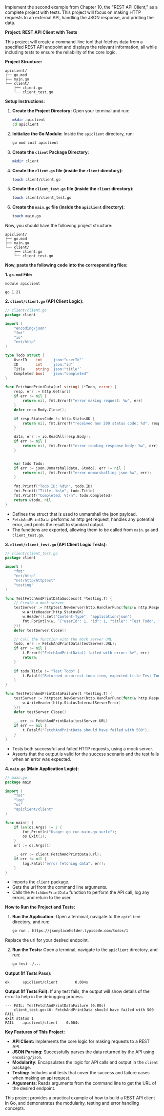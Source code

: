 Implement the second example from Chapter 10, the "REST API Client," as a complete project with tests. This project will focus on making HTTP requests to an external API, handling the JSON response, and printing the data.

**Project: REST API Client with Tests**

This project will create a command-line tool that fetches data from a specified REST API endpoint and displays the relevant information, all while including tests to ensure the reliability of the core logic.

**Project Structure:**

```
apiclient/
├── go.mod
├── main.go
└── client/
    ├── client.go
    └── client_test.go
```

**Setup Instructions:**

1.  **Create the Project Directory:**
    Open your terminal and run:

    ```bash
    mkdir apiclient
    cd apiclient
    ```

2.  **Initialize the Go Module:**
    Inside the `apiclient` directory, run:

    ```bash
    go mod init apiclient
    ```

3.  **Create the `client` Package Directory:**

    ```bash
    mkdir client
    ```

4.  **Create the `client.go` file (inside the `client` directory):**

    ```bash
    touch client/client.go
    ```

5.  **Create the `client_test.go` file (inside the `client` directory):**

    ```bash
    touch client/client_test.go
    ```

6.  **Create the `main.go` file (inside the `apiclient` directory):**

    ```bash
    touch main.go
    ```

Now, you should have the following project structure:

```
apiclient/
├── go.mod
├── main.go
└── client/
    ├── client.go
    └── client_test.go
```

**Now, paste the following code into the corresponding files:**

**1. `go.mod` File:**

```
module apiclient

go 1.21
```

**2. `client/client.go` (API Client Logic):**

```go
// client/client.go
package client

import (
	"encoding/json"
	"fmt"
	"io"
	"net/http"
)

type Todo struct {
	UserID    int    `json:"userId"`
	ID        int    `json:"id"`
	Title     string `json:"title"`
	Completed bool   `json:"completed"`
}

func FetchAndPrintData(url string) (*Todo, error) {
    resp, err := http.Get(url)
    if err != nil {
        return nil, fmt.Errorf("error making request: %w", err)
    }
    defer resp.Body.Close();

	if resp.StatusCode != http.StatusOK {
		return nil, fmt.Errorf("received non 200 status code: %d", resp.StatusCode)
	}

    data, err := io.ReadAll(resp.Body);
	if err != nil {
		return nil, fmt.Errorf("error reading response body: %w", err);
	}


	var todo Todo;
    if err := json.Unmarshal(data, &todo); err != nil {
		return nil, fmt.Errorf("error unmarshalling json %w", err);
	}
	
    fmt.Printf("Todo ID: %d\n", todo.ID)
	fmt.Printf("Title: %s\n", todo.Title)
	fmt.Printf("Completed: %t\n", todo.Completed)
	return &todo, nil
}
```
*   Defines the struct that is used to unmarshall the json payload.
*   `FetchAndPrintData` performs an http get request, handles any potential error, and prints the result to standard output.
*  The functions are exported, allowing them to be called from `main.go` and `client_test.go`.

**3. `client/client_test.go` (API Client Logic Tests):**

```go
// client/client_test.go
package client

import (
	"fmt"
	"net/http"
	"net/http/httptest"
	"testing"
)

func TestFetchAndPrintDataSuccess(t *testing.T) {
    // Create a mock server
    testServer := httptest.NewServer(http.HandlerFunc(func(w http.ResponseWriter, r *http.Request) {
        w.WriteHeader(http.StatusOK)
        w.Header().Set("Content-Type", "application/json")
        fmt.Fprintln(w, `{"userId": 1, "id": 1, "title": "Test Todo", "completed": false}`)
    }))
    defer testServer.Close()

    // Call the function with the mock server URL
	todo, err := FetchAndPrintData(testServer.URL);
    if err != nil {
        t.Errorf("FetchAndPrintData() failed with error: %v", err)
		return;
    }
	
	if todo.Title != "Test Todo" {
		t.Fatalf("Returned incorrect todo item, expected title Test Todo, got %s", todo.Title)
	}
}

func TestFetchAndPrintDataFailure(t *testing.T) {
    testServer := httptest.NewServer(http.HandlerFunc(func(w http.ResponseWriter, r *http.Request) {
        w.WriteHeader(http.StatusInternalServerError)
    }))
    defer testServer.Close()
    
	_, err := FetchAndPrintData(testServer.URL)
	if err == nil {
		t.Fatalf("FetchAndPrintData should have failed with 500");
	}
}
```
*   Tests both successful and failed HTTP requests, using a mock server.
*   Asserts that the output is valid for the success scenario and the test fails when an error was expected.

**4. `main.go` (Main Application Logic):**

```go
// main.go
package main

import (
	"fmt"
	"log"
    "os"
	"apiclient/client"
)

func main() {
	if len(os.Args) != 2 {
		fmt.Println("Usage: go run main.go <url>");
		os.Exit(1);
	}
    url := os.Args[1]

	_, err := client.FetchAndPrintData(url);
    if err != nil {
		log.Fatal("error fetching data", err);
    }
}
```

*   Imports the `client` package.
*   Gets the url from the command line arguments.
*   Calls the `FetchAndPrintData` function to perform the API call, log any errors, and return to the user.

**How to Run the Project and Tests:**

1.  **Run the Application:**
    Open a terminal, navigate to the `apiclient` directory, and run:

    ```bash
    go run . https://jsonplaceholder.typicode.com/todos/1
    ```
Replace the url for your desired endpoint.

2.  **Run the Tests:**
    Open a terminal, navigate to the `apiclient` directory, and run:

    ```bash
    go test ./...
    ```

**Output (If Tests Pass):**

```
ok      apiclient/client        0.004s
```

**Output (If Tests Fail):**
If any test fails, the output will show details of the error to help in the debugging process.
```
--- FAIL: TestFetchAndPrintDataFailure (0.00s)
    client_test.go:46: FetchAndPrintData should have failed with 500
FAIL
exit status 1
FAIL	apiclient/client	0.004s
```

**Key Features of This Project:**

*   **API Client:** Implements the core logic for making requests to a REST API.
*   **JSON Parsing:** Successfully parses the data returned by the API using `encoding/json`.
*   **Modularity:** Encapsulates the logic for API calls and output in the `client` package.
*   **Testing:** Includes unit tests that cover the success and failure cases when making an api request.
* **Arguments**: Reads arguments from the command line to get the URL of the desired endpoint.

This project provides a practical example of how to build a REST API client in Go, and demonstrates the modularity, testing and error handling concepts.
